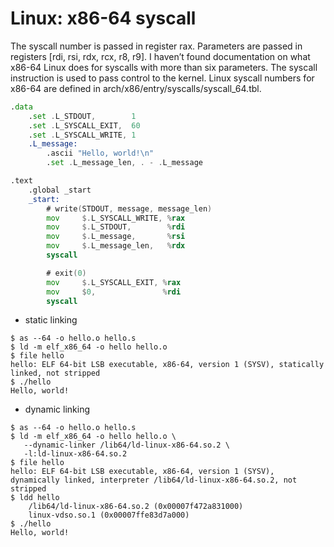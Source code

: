 
# Linux: x86-64 syscall

The syscall number is passed in register rax. Parameters are passed in registers [rdi, rsi, rdx, rcx, r8, r9].
I haven’t found documentation on what x86-64 Linux does for syscalls with more than six parameters. The syscall instruction is used to pass control to the kernel.
Linux syscall numbers for x86-64 are defined in arch/x86/entry/syscalls/syscall_64.tbl.

```asm
.data
    .set .L_STDOUT,        1
    .set .L_SYSCALL_EXIT,  60
    .set .L_SYSCALL_WRITE, 1
    .L_message:
        .ascii "Hello, world!\n"
        .set .L_message_len, . - .L_message

.text
    .global _start
    _start:
        # write(STDOUT, message, message_len)
        mov     $.L_SYSCALL_WRITE, %rax
        mov     $.L_STDOUT,        %rdi
        mov     $.L_message,       %rsi
        mov     $.L_message_len,   %rdx
        syscall

        # exit(0)
        mov     $.L_SYSCALL_EXIT, %rax
        mov     $0,               %rdi
        syscall
```

* static linking

```
$ as --64 -o hello.o hello.s
$ ld -m elf_x86_64 -o hello hello.o
$ file hello
hello: ELF 64-bit LSB executable, x86-64, version 1 (SYSV), statically linked, not stripped
$ ./hello
Hello, world!
```


* dynamic linking

```
$ as --64 -o hello.o hello.s
$ ld -m elf_x86_64 -o hello hello.o \
   --dynamic-linker /lib64/ld-linux-x86-64.so.2 \
   -l:ld-linux-x86-64.so.2
$ file hello
hello: ELF 64-bit LSB executable, x86-64, version 1 (SYSV), dynamically linked, interpreter /lib64/ld-linux-x86-64.so.2, not stripped
$ ldd hello
    /lib64/ld-linux-x86-64.so.2 (0x00007f472a831000)
    linux-vdso.so.1 (0x00007ffe83d7a000)
$ ./hello
Hello, world!
```
